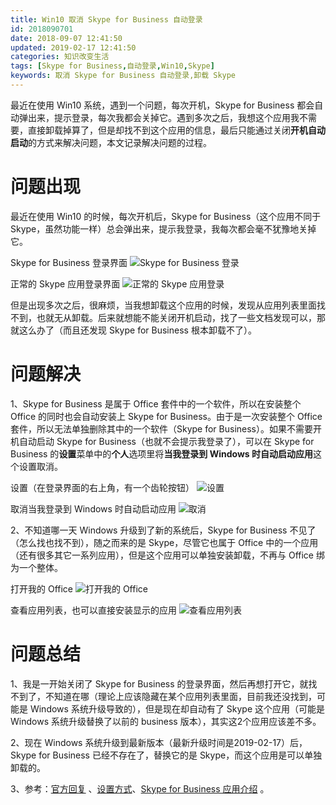 ```yaml
---
title: Win10 取消 Skype for Business 自动登录
id: 2018090701
date: 2018-09-07 12:41:50
updated: 2019-02-17 12:41:50
categories: 知识改变生活
tags: [Skype for Business,自动登录,Win10,Skype]
keywords: 取消 Skype for Business 自动登录,卸载 Skype
---
```



最近在使用 Win10 系统，遇到一个问题，每次开机，Skype for Business 都会自动弹出来，提示登录，每次我都会关掉它。遇到多次之后，我想这个应用我不需要，直接卸载掉算了，但是却找不到这个应用的信息，最后只能通过关闭**开机自动启动**的方式来解决问题，本文记录解决问题的过程。


<!-- more -->


# 问题出现


最近在使用 Win10 的时候，每次开机后，Skype for Business（这个应用不同于 Skype，虽然功能一样）总会弹出来，提示我登录，我每次都会毫不犹豫地关掉它。

Skype for Business 登录界面
![Skype for Business 登录](https://raw.githubusercontent.com/iplaypi/img-playpi/master/img/old/b7f2e3a3gy1g09f643hbhj20dq0orwf8.jpg "Skype for Business 登录")

正常的 Skype 应用登录界面
![正常的 Skype 应用登录](https://raw.githubusercontent.com/iplaypi/img-playpi/master/img/old/b7f2e3a3gy1g09f6h7kmtj20xc0pwgqj.jpg "正常的 Skype 应用登录")

但是出现多次之后，很麻烦，当我想卸载这个应用的时候，发现从应用列表里面找不到，也就无从卸载。后来就想能不能关闭开机启动，找了一些文档发现可以，那就这么办了（而且还发现 Skype for Business 根本卸载不了）。


# 问题解决

1、Skype for Business 是属于 Office 套件中的一个软件，所以在安装整个 Office 的同时也会自动安装上 Skype for Business。由于是一次安装整个 Office 套件，所以无法单独删除其中的一个软件（Skype for Business）。如果不需要开机自动启动 Skype for Business（也就不会提示我登录了），可以在 Skype for Business 的**设置**菜单中的**个人**选项里将**当我登录到 Windows 时自动启动应用**这个设置取消。

设置（在登录界面的右上角，有一个齿轮按钮）
![设置](https://raw.githubusercontent.com/iplaypi/img-playpi/master/img/old/b7f2e3a3gy1g09f7pheokj20dq0orq3b.jpg "设置")

取消当我登录到 Windows 时自动启动应用
![取消](https://raw.githubusercontent.com/iplaypi/img-playpi/master/img/old/b7f2e3a3gy1g09f87o24fj20qh09sgmz.jpg "取消")

2、不知道哪一天 Windows 升级到了新的系统后，Skype for Business 不见了（怎么找也找不到），随之而来的是 Skype，尽管它也属于 Office 中的一个应用（还有很多其它一系列应用），但是这个应用可以单独安装卸载，不再与 Office 绑为一个整体。

打开我的 Office
![打开我的 Office](https://raw.githubusercontent.com/iplaypi/img-playpi/master/img/old/b7f2e3a3gy1g09f8r9mqgj20i00iu46e.jpg "打开我的 Office")

查看应用列表，也可以直接安装显示的应用
![查看应用列表](https://raw.githubusercontent.com/iplaypi/img-playpi/master/img/old/b7f2e3a3gy1g09f989oipj20rh0go0ti.jpg "查看应用列表")


# 问题总结


1、我是一开始关闭了 Skype for Business 的登录界面，然后再想打开它，就找不到了，不知道在哪（理论上应该隐藏在某个应用列表里面，目前我还没找到，可能是 Windows 系统升级导致的），但是现在却自动有了 Skype 这个应用（可能是 Windows 系统升级替换了以前的 business 版本），其实这2个应用应该差不多。

2、现在 Windows 系统升级到最新版本（最新升级时间是2019-02-17）后，Skype for Business 已经不存在了，替换它的是 Skype，而这个应用是可以单独卸载的。

3、参考：[官方回复](https://answers.microsoft.com/zh-hans/msoffice/forum/msoffice_sfb-mso_win10-mso_o365b/%E6%9C%80%E8%BF%91%E4%B8%80%E5%BC%80%E6%9C%BA/b7ca9aee-76b5-4e7f-a6bc-c94844ed8cdb) 、[设置方式](https://support.office.com/zh-cn/article/%E8%AE%BE%E7%BD%AE-%E4%B8%AA%E4%BA%BA-%E9%80%89%E9%A1%B9-c09b21ac-7334-49cf-a510-d8c432fcaf01)、[Skype for Business 应用介绍](https://support.office.com/zh-cn/article/%E5%AE%89%E8%A3%85%E7%94%B1%E4%B8%96%E7%BA%AA%E4%BA%92%E8%81%94%E8%BF%90%E8%90%A5%E7%9A%84-skype-for-business-93b6e966-120f-493b-955a-365b298ce828) 。


